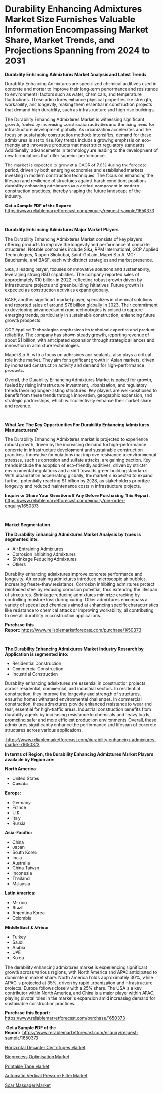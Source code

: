 <p><h1>Durability Enhancing Admixtures Market Size Furnishes Valuable Information Encompassing Market Share, Market Trends, and Projections Spanning from 2024 to 2031</h1></p><p><strong>Durability Enhancing Admixtures Market Analysis and Latest Trends</strong></p>
<p><p>Durability Enhancing Admixtures are specialized chemical additives used in concrete and mortar to improve their long-term performance and resistance to environmental factors such as water, chemicals, and temperature fluctuations. These admixtures enhance physical properties like strength, workability, and longevity, making them essential in construction projects that demand high durability, such as infrastructure and high-rise buildings.</p><p>The Durability Enhancing Admixtures Market is witnessing significant growth, fueled by increasing construction activities and the rising need for infrastructure development globally. As urbanization accelerates and the focus on sustainable construction methods intensifies, demand for these admixtures is set to rise. Key trends include a growing emphasis on eco-friendly and innovative products that meet strict regulatory standards. Additionally, advancements in technology are leading to the development of new formulations that offer superior performance.</p><p>The market is expected to grow at a CAGR of 7.6% during the forecast period, driven by both emerging economies and established markets investing in modern construction techniques. The focus on enhancing the lifespan and resilience of structures against harsh conditions positions durability enhancing admixtures as a critical component in modern construction practices, thereby shaping the future landscape of the industry.</p></p>
<p><strong>Get a Sample PDF of the Report:&nbsp;</strong> <a href="https://www.reliablemarketforecast.com/enquiry/request-sample/1650373?utm_campaign=1129&utm_medium=2&utm_source=Github&utm_content=ia&utm_term=26092024&utm_id=durability-enhancing-admixtures">https://www.reliablemarketforecast.com/enquiry/request-sample/1650373</a></p>
<p>&nbsp;</p>
<p><strong>Durability Enhancing Admixtures Major Market Players</strong></p>
<p><p>The Durability Enhancing Admixtures Market consists of key players offering products to improve the longevity and performance of concrete structures. Notable companies include Sika, RPM International, GCP Applied Technologies, Nippon Shokubai, Saint-Gobain, Mapei S.p.A, MC-Bauchemie, and BASF, each with distinct strategies and market presence.</p><p>Sika, a leading player, focuses on innovative solutions and sustainability, leveraging strong R&D capabilities. The company reported sales of approximately $10 billion in 2022, reflecting robust growth driven by infrastructure projects and green building initiatives. Future growth is expected as construction activities expand globally.</p><p>BASF, another significant market player, specializes in chemical solutions and reported sales of around $78 billion globally in 2023. Their commitment to developing advanced admixture technologies is poised to capture emerging trends, particularly in sustainable construction, enhancing future growth prospects.</p><p>GCP Applied Technologies emphasizes its technical expertise and product reliability. The company has shown steady growth, reporting revenue of about $1 billion, with anticipated expansion through strategic alliances and innovation in admixture technologies.</p><p>Mapei S.p.A, with a focus on adhesives and sealants, also plays a critical role in the market. They aim for significant growth in Asian markets, driven by increased construction activity and demand for high-performance products.</p><p>Overall, the Durability Enhancing Admixtures Market is poised for growth, fueled by rising infrastructure investment, urbanization, and regulatory trends favoring longer-lasting structures. Key players are well-positioned to benefit from these trends through innovation, geographic expansion, and strategic partnerships, which will collectively enhance their market share and revenue.</p></p>
<p>&nbsp;</p>
<p><strong>What Are The Key Opportunities For Durability Enhancing Admixtures Manufacturers?</strong></p>
<p><p>The Durability Enhancing Admixtures market is projected to experience robust growth, driven by the increasing demand for high-performance concrete in infrastructure development and sustainable construction practices. Innovative formulations that improve resistance to environmental stresses, such as corrosion and sulfate attacks, are gaining traction. Key trends include the adoption of eco-friendly additives, driven by stricter environmental regulations and a shift towards green building standards. With urbanization accelerating globally, the market is expected to expand further, potentially reaching $1 billion by 2028, as stakeholders prioritize longevity and reduced maintenance costs in infrastructure projects.</p></p>
<p><strong>Inquire or Share Your Questions If Any Before Purchasing This Report:</strong> <a href="https://www.reliablemarketforecast.com/enquiry/pre-order-enquiry/1650373?utm_campaign=1129&utm_medium=2&utm_source=Github&utm_content=ia&utm_term=26092024&utm_id=durability-enhancing-admixtures">https://www.reliablemarketforecast.com/enquiry/pre-order-enquiry/1650373</a></p>
<p>&nbsp;</p>
<p><strong>Market Segmentation</strong></p>
<p><strong>The Durability Enhancing Admixtures Market Analysis by types is segmented into:</strong></p>
<p><ul><li>Air Entraining Admixtures</li><li>Corrosion Inhibiting Admixtures</li><li>Shrinkage Reducing Admixtures</li><li>Others</li></ul></p>
<p><p>Durability enhancing admixtures improve concrete performance and longevity. Air entraining admixtures introduce microscopic air bubbles, increasing freeze-thaw resistance. Corrosion inhibiting admixtures protect reinforced steel by reducing corrosion potential, thus extending the lifespan of structures. Shrinkage reducing admixtures minimize cracking by controlling moisture loss during curing. Other admixtures encompass a variety of specialized chemicals aimed at enhancing specific characteristics like resistance to chemical attack or improving workability, all contributing to overall durability in construction applications.</p></p>
<p><strong>Purchase this Report:&nbsp;</strong><a href="https://www.reliablemarketforecast.com/purchase/1650373?utm_campaign=1129&utm_medium=2&utm_source=Github&utm_content=ia&utm_term=26092024&utm_id=durability-enhancing-admixtures">https://www.reliablemarketforecast.com/purchase/1650373</a></p>
<p>&nbsp;</p>
<p><strong>The Durability Enhancing Admixtures Market Industry Research by Application is segmented into:</strong></p>
<p><ul><li>Residential Construction</li><li>Commercial Construction</li><li>Industrial Construction</li></ul></p>
<p><p>Durability enhancing admixtures are essential in construction projects across residential, commercial, and industrial sectors. In residential construction, they improve the longevity and strength of structures, ensuring homes withstand environmental challenges. In commercial construction, these admixtures provide enhanced resistance to wear and tear, essential for high-traffic areas. Industrial construction benefits from durability agents by increasing resistance to chemicals and heavy loads, promoting safer and more efficient production environments. Overall, these admixtures significantly enhance the performance and lifespan of concrete structures across various applications.</p></p>
<p><a href="https://www.reliablemarketforecast.com/durability-enhancing-admixtures-market-r1650373?utm_campaign=1129&utm_medium=2&utm_source=Github&utm_content=ia&utm_term=26092024&utm_id=durability-enhancing-admixtures">&nbsp;https://www.reliablemarketforecast.com/durability-enhancing-admixtures-market-r1650373</a></p>
<p><strong>In terms of Region, the Durability Enhancing Admixtures Market Players available by Region are:</strong></p>
<p>
    <p> <strong> North America: </strong>
        <ul>
            <li>United States</li>
            <li>Canada</li>
        </ul>
        </p> 
    <p> <strong> Europe: </strong>
        <ul>
            <li>Germany</li>
            <li>France</li>
            <li>U.K.</li>
            <li>Italy</li>
            <li>Russia</li>
        </ul>
        </p> 
    <p> <strong> Asia-Pacific: </strong>
        <ul>
            <li>China</li>
            <li>Japan</li>
            <li>South Korea</li>
            <li>India</li>
            <li>Australia</li>
            <li>China Taiwan</li>
            <li>Indonesia</li>
            <li>Thailand</li>
            <li>Malaysia</li>
        </ul>
        </p> 
    <p> <strong> Latin America: </strong>
        <ul>
            <li>Mexico</li>
            <li>Brazil</li>
            <li>Argentina Korea</li>
            <li>Colombia</li>
        </ul>
        </p> 
    <p> <strong> Middle East & Africa: </strong>
        <ul>
            <li>Turkey</li>
            <li>Saudi</li>
            <li>Arabia</li>
            <li>UAE</li>
            <li>Korea</li>
        </ul>
    </p>
    </p>
<p><p>The durability enhancing admixtures market is experiencing significant growth across various regions, with North America and APAC anticipated to dominate in market share. North America holds approximately 30%, while APAC is projected at 35%, driven by rapid urbanization and infrastructure projects. Europe follows closely with a 25% share. The USA is a key contributor within North America, and China is a major player within APAC, playing pivotal roles in the market's expansion amid increasing demand for sustainable construction practices.</p></p>
<p><strong>Purchase this Report: </strong><a href="https://www.reliablemarketforecast.com/purchase/1650373?utm_campaign=1129&utm_medium=2&utm_source=Github&utm_content=ia&utm_term=26092024&utm_id=durability-enhancing-admixtures">https://www.reliablemarketforecast.com/purchase/1650373</a></p>
<p>&nbsp;<strong>Get a Sample PDF of the Report:&nbsp;&nbsp;</strong><a href="https://www.reliablemarketforecast.com/enquiry/request-sample/1650373?utm_campaign=1129&utm_medium=2&utm_source=Github&utm_content=ia&utm_term=26092024&utm_id=durability-enhancing-admixtures">https://www.reliablemarketforecast.com/enquiry/request-sample/1650373</a></p>
<p><strong></strong></p>
<p><p><a href="https://www.linkedin.com/pulse/unlocking-growth-potential-market-strategic-analysis-horizontal-hq24f?trackingId=UYWrtOOPRL6BfG6uLAxIKg%3D%3D&utm_campaign=1129&utm_medium=2&utm_source=Github&utm_content=ia&utm_term=26092024&utm_id=durability-enhancing-admixtures">Horizontal Decanter Centrifuges Market</a></p><p><a href="https://www.linkedin.com/pulse/bioprocess-optimisation-market-global-trends-forecast-2024-df8ze?utm_campaign=1129&utm_medium=2&utm_source=Github&utm_content=ia&utm_term=26092024&utm_id=durability-enhancing-admixtures">Bioprocess Optimisation Market</a></p><p><a href="https://issuu.com/reportprime-2/docs/printable-tape-market-size-2030.ppt_bdbd89388ddd0a?utm_campaign=1129&utm_medium=2&utm_source=Github&utm_content=ia&utm_term=26092024&utm_id=durability-enhancing-admixtures">Printable Tape Market</a></p><p><a href="https://www.linkedin.com/pulse/automatic-vertical-pressure-filter-industry-insights-report-rz0ke?trackingId=C6V54h54ROSqKygNL7QNWg%3D%3D&utm_campaign=1129&utm_medium=2&utm_source=Github&utm_content=ia&utm_term=26092024&utm_id=durability-enhancing-admixtures">Automatic Vertical Pressure Filter Market</a></p><p><a href="https://issuu.com/reportprime-2/docs/scar-massager-market-size-2030.pptx_39cd04c9565dd3?utm_campaign=1129&utm_medium=2&utm_source=Github&utm_content=ia&utm_term=26092024&utm_id=durability-enhancing-admixtures">Scar Massager Market</a></p></p>